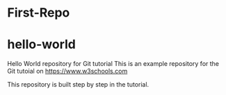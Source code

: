 First-Repo
==========

# hello-world
Hello World repository for Git tutorial
This is an example repository for the Git tutoial on https://www.w3schools.com

This repository is built step by step in the tutorial. 
